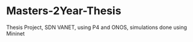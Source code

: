 # Masters-2Year-Thesis

 Thesis Project, SDN VANET, using P4 and ONOS, simulations done using Mininet
